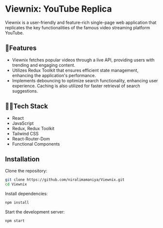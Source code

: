 # Viewnix: YouTube Replica

Viewnix is a user-friendly and feature-rich single-page web application that replicates the key functionalities of the famous video streaming platform YouTube.

## 🌟Features

- Viewnix fetches popular videos through a live API, providing users with trending and engaging content.
- Utilizes Redux Toolkit that ensures efficient state management, enhancing the application's performance.
- Implements debouncing to optimize search functionality, enhancing user experience. Caching is also utilized for faster retrieval of search suggestions.

## 👩‍💻Tech Stack

- React
- JavaScript
- Redux, Redux Toolkit
- Tailwind CSS
- React-Router-Dom
- Functional Components

## Installation

Clone the repository:
```bash
git clone https://github.com/niralimamaniya/Viewnix.git
cd Viewnix
```

Install dependencies:
```bash
npm install
```

Start the development server:
```bash
npm start
```

